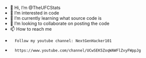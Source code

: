 - 👋 Hi, I’m @TheUFCStats
- 👀 I’m interested in code
- 🌱 I’m currently learning what source code is
- 💞️ I’m looking to collaborate on posting the code
- 📫 How to reach me 
-       Follow my youtube channel: NextGenHacker101
-       https://www.youtube.com/channel/UCwSEK5ZoqWAWFlZvyFWppJg

<!---
TheUFCStats/TheUFCStats is a ✨ special ✨ repository because its `README.md` (this file) appears on your GitHub profile.
You can click the Preview link to take a look at your changes.
--->
